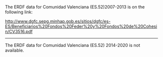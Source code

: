 The ERDF data for Comunidad Valenciana (ES.52)2007-2013 is on the following link:

http://www.dgfc.sepg.minhap.gob.es/sitios/dgfc/es-ES/Beneficiarios%20Fondos%20Feder%20y%20Fondos%20de%20Cohesin/CV3516.pdf

---

The ERDF data for Comunidad Valenciana (ES.52) 2014-2020 is not available.
